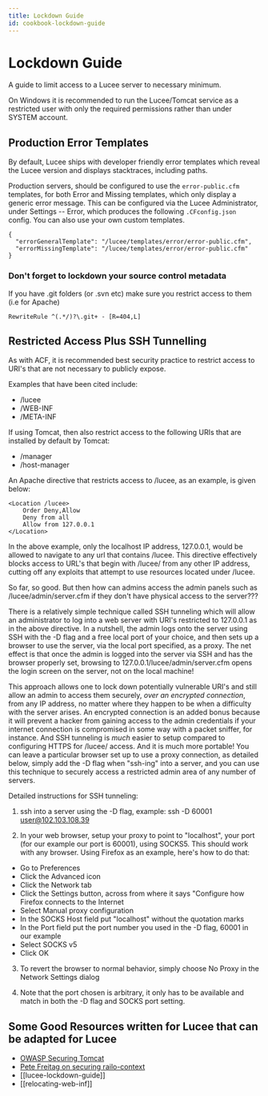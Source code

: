 ```yaml
---
title: Lockdown Guide
id: cookbook-lockdown-guide
---
```


# Lockdown Guide #

A guide to limit access to a Lucee server to necessary minimum.

On Windows it is recommended to run the Lucee/Tomcat service as a restricted user with only the required permissions rather than under SYSTEM account.

## Production Error Templates ##

By default, Lucee ships with developer friendly error templates which reveal the Lucee version and displays stacktraces, including paths.

Production servers, should be configured to use the `error-public.cfm` templates, for both Error and Missing templates, which only display a generic error message.
This can be configured via the Lucee Administrator, under Settings -- Error, which produces the following `.CFconfig.json` config. You can also use your own custom templates.

```
{
  "errorGeneralTemplate": "/lucee/templates/error/error-public.cfm",
  "errorMissingTemplate": "/lucee/templates/error/error-public.cfm"
}
```

### Don't forget to lockdown your source control metadata ###

If you have .git folders (or .svn etc) make sure you restrict access to them (i.e for Apache)

```
RewriteRule ^(.*/)?\.git+ - [R=404,L]
```

## Restricted Access Plus SSH Tunnelling ##

As with ACF, it is recommended best security practice to restrict access to URI's that are not necessary to publicly expose.

Examples that have been cited include:

* /lucee
* /WEB-INF
* /META-INF

If using Tomcat, then also restrict access to the following URIs that are installed by default by Tomcat:

* /manager
* /host-manager

An Apache directive that restricts access to /lucee, as an example, is given below:

    <Location /lucee>
        Order Deny,Allow
        Deny from all
        Allow from 127.0.0.1
    </Location>

In the above example, only the localhost IP address, 127.0.0.1, would be allowed to navigate to any url that contains /lucee. This directive effectively blocks access to URL's that begin with /lucee/ from any other IP address, cutting off any exploits that attempt to use resources located under /lucee.

So far, so good. But then how can admins access the admin panels such as /lucee/admin/server.cfm if they don't have physical access to the server???

There is a relatively simple technique called SSH tunneling which will allow an administrator to log into a web server with URI's restricted to 127.0.0.1 as in the above directive. In a nutshell, the admin logs onto the server using SSH with the -D flag and a free local port of your choice, and then sets up a browser to use the server, via the local port specified, as a proxy. The net effect is that once the admin is logged into the server via SSH and has the browser properly set, browsing to 127.0.0.1/lucee/admin/server.cfm opens the login screen on the server, not on the local machine!

This approach allows one to lock down potentially vulnerable URI's and still allow an admin to access them securely, _over an encrypted connection_, from any IP address, no matter where they happen to be when a difficulty with the server arises. An encrypted connection is an added bonus because it will prevent a hacker from gaining access to the admin credentials if your internet connection is compromised in some way with a packet sniffer, for instance. And SSH tunneling is _much_ easier to setup compared to configuring HTTPS for /lucee/ access. And it is much more portable! You can leave a particular browser set up to use a proxy connection, as detailed below, simply add the -D flag when "ssh-ing" into a server, and you can use this technique to securely access a restricted admin area of any number of servers.

Detailed instructions for SSH tunneling:

1) ssh into a server using the -D flag, example: ssh -D 60001 user@102.103.108.39

2) In your web browser, setup your proxy to point to "localhost", your port (for our example our port is 60001), using SOCKS5. This should work with any browser. Using Firefox as an example, here's how to do that:

* Go to Preferences
* Click the Advanced icon
* Click the Network tab
* Click the Settings button, across from where it says "Configure how Firefox connects to the Internet
* Select Manual proxy configuration
* In the SOCKS Host field put "localhost" without the quotation marks
* In the Port field put the port number you used in the -D flag, 60001 in our example
* Select SOCKS v5
* Click OK

3) To revert the browser to normal behavior, simply choose No Proxy in the Network Settings dialog

4) Note that the port chosen is arbitrary, it only has to be available and match in both the -D flag and SOCKS port setting.

## Some Good Resources written for Lucee that can be adapted for Lucee ##

* [OWASP Securing Tomcat](https://www.owasp.org/index.php/Securing_tomcat)
* [Pete Freitag on securing railo-context](http://www.petefreitag.com/item/715.cfm)
* [[lucee-lockdown-guide]]
* [[relocating-web-inf]]
